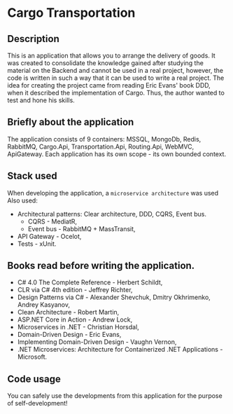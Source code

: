 # Cargo Transportation
## Description
This is an application that allows you to arrange the delivery of goods. It was created to consolidate the knowledge gained after studying the material on the Backend and cannot be used in a real project, however, the code is written in such a way that it can be used to write a real project. The idea for creating the project came from reading Eric Evans' book DDD, when it described the implementation of Cargo. Thus, the author wanted to test and hone his skills.
## Briefly about the application
The application consists of 9 containers: MSSQL, MongoDb, Redis, RabbitMQ, Cargo.Api, Transportation.Api, Routing.Api, WebMVC, ApiGateway. Each application has its own scope - its own bounded context.
## Stack used
When developing the application, a `microservice architecture` was used 
Also used:
- Architectural patterns: Clear architecture, DDD, CQRS, Event bus.
  - СQRS - MediatR,
  - Event bus - RabbitMQ + MassTransit,
- API Gateway - Ocelot,
- Tests - xUnit.
## Books read before writing the application.
- C# 4.0 The Complete Reference - Herbert Schildt,
- CLR via C# 4th edition - Jeffrey Richter,
- Design Patterns via C# - Alexander Shevchuk, Dmitry Okhrimenko, Andrey Kasyanov,
- Clean Architecture - Robert Martin,
- ASP.NET Core in Action - Andrew Lock,
- Microservices in .NET - Christian Horsdal,
- Domain-Driven Design - Eric Evans,
- Implementing Domain-Driven Design - Vaughn Vernon,
- .NET Microservices: Architecture for Containerized .NET Applications - Microsoft.
## Сode usage
You can safely use the developments from this application for the purpose of self-development!

